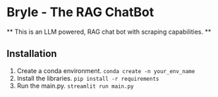 # Bryle - The RAG ChatBot 
** This is an LLM powered, RAG chat bot with scraping capabilities. **

## Installation
1. Create a conda environment.
`conda create -n your_env_name`
2. Install the libraries.
   `pip install -r requirements`
3. Run the main.py.
   `streamlit run main.py`
